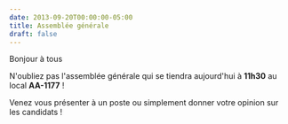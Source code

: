 ```yaml
---
date: 2013-09-20T00:00:00-05:00
title: Assemblée générale
draft: false
---
```


Bonjour à tous

N'oubliez pas l'assemblée générale qui se tiendra aujourd'hui à **11h30** au local **AA-1177** !

Venez vous présenter à un poste ou simplement donner votre opinion sur les candidats !

<!--more-->
